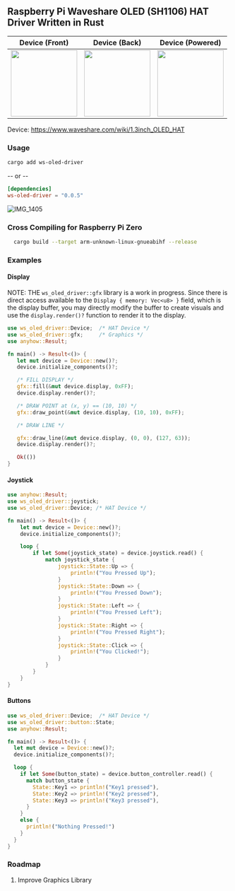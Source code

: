 ## Raspberry Pi Waveshare OLED (SH1106) HAT Driver Written in Rust
Device (Front) | Device (Back) | Device (Powered)
:-------------------------:|:-------------------------:|:------------------------:|
<img src="https://user-images.githubusercontent.com/36154121/223014213-2cf0357e-4ea1-405d-9f1c-89f3bf78f9d4.jpg" width="150" /> |<img src="https://user-images.githubusercontent.com/36154121/223014227-defea413-c79a-495c-9cb4-cfe5beffcee2.jpg" width="150" /> |<img src="https://user-images.githubusercontent.com/36154121/223014239-efdec969-89af-43e9-a77e-19da345008ca.jpg" width="150" /> 

Device: https://www.waveshare.com/wiki/1.3inch_OLED_HAT  

### Usage

```bash
cargo add ws-oled-driver
```
-- or --

```toml
[dependencies]
ws-oled-driver = "0.0.5"
```

![IMG_1405](https://user-images.githubusercontent.com/36154121/223321262-3dc88e22-6e2e-4104-b286-be97ac77d74f.jpeg)

### Cross Compiling for Raspberry Pi Zero

```bash
  cargo build --target arm-unknown-linux-gnueabihf --release 
```

### Examples

#### Display

NOTE: THE `ws_oled_driver::gfx` library is a work in progress. Since there is direct access available to the `Display { memory: Vec<u8> }` field, which is the display buffer, you may directly modify the buffer to create visuals and use the `display.render()?` function to render it to the display.

```rust
use ws_oled_driver::Device;  /* HAT Device */
use ws_oled_driver::gfx;     /* Graphics */
use anyhow::Result;

fn main() -> Result<()> {
   let mut device = Device::new()?;
   device.initialize_components()?;

   /* FILL DISPLAY */
   gfx::fill(&mut device.display, 0xFF);
   device.display.render()?; 

   /* DRAW POINT at (x, y) == (10, 10) */
   gfx::draw_point(&mut device.display, (10, 10), 0xFF);

   /* DRAW LINE */

   gfx::draw_line(&mut device.display, (0, 0), (127, 63));
   device.display.render()?; 

   Ok(())
}
```

#### Joystick

```rust
use anyhow::Result;
use ws_oled_driver::joystick;
use ws_oled_driver::Device; /* HAT Device */

fn main() -> Result<()> {
    let mut device = Device::new()?;
    device.initialize_components()?;

    loop {
        if let Some(joystick_state) = device.joystick.read() {
            match joystick_state {
                joystick::State::Up => {
                    println!("You Pressed Up");
                }
                joystick::State::Down => {
                    println!("You Pressed Down");
                }
                joystick::State::Left => {
                    println!("You Pressed Left");
                }
                joystick::State::Right => {
                    println!("You Pressed Right");
                }
                joystick::State::Click => {
                    println!("You Clicked!");
                }
            }
        }
    }
}

```

#### Buttons

```rust
use ws_oled_driver::Device;  /* HAT Device */
use ws_oled_driver::button::State;
use anyhow::Result;

fn main() -> Result<()> {
  let mut device = Device::new()?;
  device.initialize_components()?;

  loop {
    if let Some(button_state) = device.button_controller.read() {
      match button_state {
        State::Key1 => println!("Key1 pressed"),
        State::Key2 => println!("Key2 pressed"),
        State::Key3 => println!("Key3 pressed"),
      }
    }
    else {
      println!("Nothing Pressed!")
    }
  }
}

```

### Roadmap
1. Improve Graphics Library

